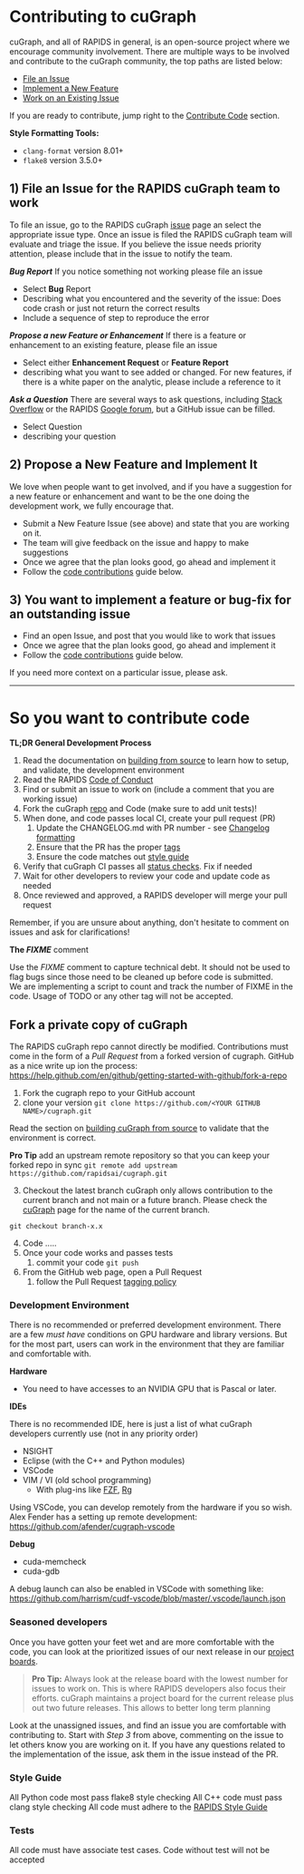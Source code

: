 # Contributing to cuGraph
cuGraph, and all of RAPIDS in general, is an open-source project where we encourage community involvement.  There are multiple ways to be involved and contribute to the cuGraph community, the top paths are listed below:

* [File an Issue](#issue)
* [Implement a New Feature](#implement)
* [Work on an Existing Issue](#bugfix)

If you are ready to contribute, jump right to the [Contribute Code](#code) section.


__Style Formatting Tools:__
* `clang-format`  version 8.01+
* `flake8`        version 3.5.0+



## 1) File an Issue for the RAPIDS cuGraph team to work  <a name="issue"></a>
To file an issue, go to the RAPIDS cuGraph [issue](https://github.com/rapidsai/cugraph/issues/new/choose) page an select the appropriate issue type.  Once an issue is filed the RAPIDS cuGraph team will evaluate and triage the issue.  If you believe the issue needs priority attention, please include that in the issue to notify the team.

***Bug Report***</pr>
If you notice something not working please file an issue
-	Select **Bug** Report
-	Describing what you encountered and the severity of the issue:  Does code crash or just not return the correct results
-	Include a sequence of step to reproduce the error

***Propose a new Feature or Enhancement***
If there is a feature or enhancement to an existing feature, please file an issue

-	Select either **Enhancement Request** or **Feature Report**
-	describing what you want to see added or changed.  For new features, if there is a white paper on the analytic, please include a reference to it

***Ask a Question***
There are several ways to ask questions, including [Stack Overflow]( https://stackoverflow.com/)  or the RAPIDS [Google forum]( https://groups.google.com/forum/#!forum/rapidsai), but a GitHub issue can be filled.  

-	Select Question
-	describing your question



## 2) Propose a New Feature and Implement It <a name="implement"></a>

We love when people want to get involved, and if you have a suggestion for a new feature or enhancement and want to be the one doing the development work, we fully encourage that.  

- Submit a New Feature Issue (see above) and state that you are working on it.
- The team will give feedback on the issue and happy to make suggestions
- Once we agree that the plan looks good, go ahead and implement it
- Follow the [code contributions](#code-contributions) guide below.


## 3) You want to implement a feature or bug-fix for an outstanding issue <a name="bugfix"></a>
- Find an open Issue, and post that you would like to work that issues
- Once we agree that the plan looks good, go ahead and implement it
- Follow the [code contributions](#code-contributions) guide below.

If you need more context on a particular issue, please ask.

----

# So you want to contribute code <a name="code"></a>

**TL;DR General Development Process**
1. Read the documentation on [building from source](SOURCEBUILD.md) to learn how to setup, and validate, the development environment
2. Read the RAPIDS [Code of Conduct](https://docs.rapids.ai/resources/conduct/)
3. Find or submit an issue to work on (include a comment that you are working issue)
4. Fork the cuGraph [repo](#fork) and Code (make sure to add unit tests)!
5. When done, and code passes local CI, create your pull request (PR)
   1. Update the CHANGELOG.md with PR number - see [Changelog formatting](https://docs.rapids.ai/resources/changelog/)
   2. Ensure that the PR has the proper [tags](PRTAGS.md)
   3. Ensure the code matches out [style guide](https://docs.rapids.ai/resources/style/) 
6. Verify that cuGraph CI passes all [status checks](https://help.github.com/articles/about-status-checks/). Fix if needed
7. Wait for other developers to review your code and update code as needed
8. Once reviewed and approved, a RAPIDS developer will merge your pull request

Remember, if you are unsure about anything, don't hesitate to comment on issues
and ask for clarifications!

**The _FIXME_** comment<pr>

Use the _FIXME_ comment to capture technical debt.  It should not be used to flag bugs since those need to be cleaned up before code is submitted.   
We are implementing a script to count and track the number of FIXME in the code.  Usage of TODO or any other tag will not be accepted.



## Fork a private copy of cuGraph <a name="fork"></a>
The RAPIDS cuGraph repo cannot directly be modified.  Contributions must come in the form of a *Pull Request* from a forked version of cugraph.    GitHub as a nice write up ion the process:  https://help.github.com/en/github/getting-started-with-github/fork-a-repo

1. Fork the cugraph repo to your GitHub account
2. clone your version 
```git clone https://github.com/<YOUR GITHUB NAME>/cugraph.git```


Read the section on [building cuGraph from source](SOURCEBUILD.md) to validate that the environment is correct.  

**Pro Tip** add an upstream remote repository so that you can keep your forked repo in sync
```git remote add upstream https://github.com/rapidsai/cugraph.git```

3. Checkout the latest branch
cuGraph only allows contribution to the current branch and not main or a future branch.  Please check the [cuGraph](https://github.com/rapidsai/cugraph) page for the name of the current branch.

```git checkout branch-x.x```

4. Code .....
5. Once your code works and passes tests
   1. commit your code
    ```git push```
6. From the GitHub web page, open a Pull Request
   1. follow the Pull Request [tagging policy](PRTAGS.md) 

### Development Environment

There is no recommended or preferred development environment.  There are a few *must have* conditions on GPU hardware and library versions.  But for the most part, users can work in the environment that they are familiar and comfortable with.  

**Hardware**

* You need to have accesses to an NVIDIA GPU that is Pascal or later.


**IDEs**

There is no recommended IDE, here is just a list of what cuGraph developers currently use (not in any priority order)

* NSIGHT
* Eclipse (with the C++ and Python modules)
* VSCode
* VIM / VI (old school programming)
  * With plug-ins like [FZF](https://github.com/junegunn/fzf), [Rg](https://github.com/BurntSushi/ripgrep)


Using VSCode, you can develop remotely from the hardware if you so wish.  Alex Fender has a setting up remote development:  https://github.com/afender/cugraph-vscode


**Debug**

* cuda-memcheck
* cuda-gdb


A debug launch can also be enabled in VSCode with something like:  https://github.com/harrism/cudf-vscode/blob/master/.vscode/launch.json


### Seasoned developers

Once you have gotten your feet wet and are more comfortable with the code, you
can look at the prioritized issues of our next release in our [project boards](https://github.com/rapidsai/cugraph/projects).

> **Pro Tip:** Always look at the release board with the lowest number for
issues to work on. This is where RAPIDS developers also focus their efforts.  cuGraph maintains a project board for the current release plus out two future releases.  This allows to better long term planning

Look at the unassigned issues, and find an issue you are comfortable with
contributing to. Start with _Step 3_ from above, commenting on the issue to let
others know you are working on it. If you have any questions related to the
implementation of the issue, ask them in the issue instead of the PR.


### Style Guide
All Python code most pass flake8 style checking
All C++ code must pass clang style checking
All code must adhere to the [RAPIDS Style Guide](https://docs.rapids.ai/resources/style/)

### Tests
All code must have associate test cases.  Code without test will not be accepted
